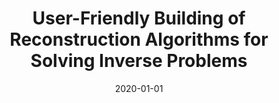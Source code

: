 ---
title: "User-Friendly Building of Reconstruction Algorithms for Solving Inverse Problems"
collection: publications
permalink: /publication/2020-01-01-User-Friendly-Building-of-Reconstruction-Algorithms-for-Solving-Inverse-Problems
category: 'abstract'
date: 2020-01-01
venue: 'Proceedings of the Seventeenth IEEE International Symposium on Biomedical Imaging (ISBI&apos;20)'
citation: ' L. Donati,  E. Soubies,  Pham T.-a.,  M. Unser, &quot;User-Friendly Building of Reconstruction Algorithms for Solving Inverse Problems.&quot; <i>Proceedings of the Seventeenth IEEE International Symposium on Biomedical Imaging (ISBI&amp;apos;20)</i>, 1307, April 5-7, 2020.'
---